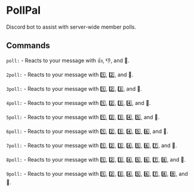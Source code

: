 # PollPal

Discord bot to assist with server-wide member polls.

## Commands

`poll:` - Reacts to your message with 👍, 👎, and 🤷.

`2poll:` - Reacts to your message with 1️⃣, 2️⃣, and 🤷.

`3poll:` - Reacts to your message with 1️⃣, 2️⃣, 3️⃣, and 🤷.

`4poll:` - Reacts to your message with 1️⃣, 2️⃣, 3️⃣, 4️⃣, and 🤷.

`5poll:` - Reacts to your message with 1️⃣, 2️⃣, 3️⃣, 4️⃣, 5️⃣, and 🤷.

`6poll:` - Reacts to your message with 1️⃣, 2️⃣, 3️⃣, 4️⃣, 5️⃣, 6️⃣, and 🤷.

`7poll:` - Reacts to your message with 1️⃣, 2️⃣, 3️⃣, 4️⃣, 5️⃣, 6️⃣, 7️⃣, and 🤷.

`8poll:` - Reacts to your message with 1️⃣, 2️⃣, 3️⃣, 4️⃣, 5️⃣, 6️⃣, 7️⃣, 8️⃣, and 🤷.

`9poll:` - Reacts to your message with 1️⃣, 2️⃣, 3️⃣, 4️⃣, 5️⃣, 6️⃣, 7️⃣, 8️⃣, 9️⃣, and 🤷.